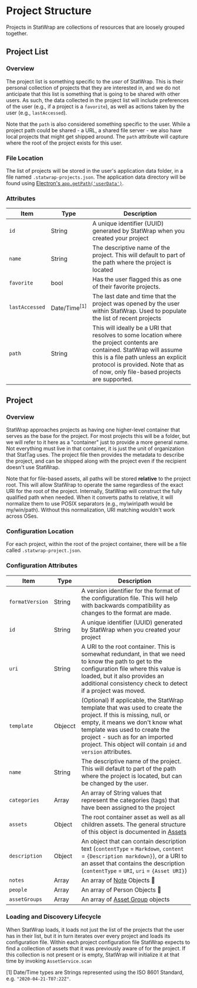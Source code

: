 # Project Structure

Projects in StatWrap are collections of resources that are loosely grouped together.

## Project List

### Overview

The project list is something specific to the _user_ of StatWrap. This is their personal collection of projects that they are interested in, and we do not anticipate that this list is something that is going to be shared with other users. As such, the data collected in the project list will include preferences of the user (e.g., if a project is a `favorite`), as well as actions taken by the user (e.g., `lastAccessed`).

Note that the `path` is also considered something specific to the user. While a project path could be shared - a URL, a shared file server - we also have local projects that might get shipped around. The `path` attribute will capture where the root of the project exists for this user.

### File Location

The list of projects will be stored in the user's application data folder, in a file named `.statwrap-projects.json`. The application data directory will be found using [Electron's `app.getPath('userData')`](https://www.electronjs.org/docs/api/app#appgetpathname).

### Attributes

| Item           | Type                    | Description                                                                                                                                                                                                                                        |
| -------------- | ----------------------- | -------------------------------------------------------------------------------------------------------------------------------------------------------------------------------------------------------------------------------------------------- |
| `id`           | String                  | A unique identifier (UUID) generated by StatWrap when you created your project                                                                                                                                                                     |
| `name`         | String                  | The descriptive name of the project. This will default to part of the path where the project is located                                                                                                                                            |
| `favorite`     | bool                    | Has the user flagged this as one of their favorite projects.                                                                                                                                                                                       |
| `lastAccessed` | Date/Time<sup>[1]</sup> | The last date and time that the project was opened by the user within StatWrap. Used to populate the list of recent projects                                                                                                                       |
| `path`         | String                  | This will ideally be a URI that resolves to some location where the project contents are contained. StatWrap will assume this is a file path unless an explicit protocol is provided. Note that as of now, only file-based projects are supported. |

## Project

### Overview

StatWrap approaches projects as having one higher-level container that serves as the base for the project. For most projects this will be a folder, but we will refer to it here as a "container" just to provide a more general name. Not everything must live in that container, it is just the unit of organization that StatTag uses. The project file then provides the metadata to describe the project, and can be shipped along with the project even if the recipient doesn't use StatWrap.

Note that for file-based assets, all paths will be stored **relative** to the project root. This will allow StatWrap to operate the same regardless of the exact URI for the root of the project. Internally, StatWrap will construct the fully qualified path when needed. When it converts paths to relative, it will normalize them to use POSIX separators (e.g., my\win\path would be my/win/path). Without this normalization, URI matching wouldn't work across OSes.

### Configuration Location

For each project, within the root of the project container, there will be a file called `.statwrap-project.json`.

### Configuration Attributes

| Item            | Type    | Description                                                                                                                                                                                                                                                                             |
| --------------- | ------- | --------------------------------------------------------------------------------------------------------------------------------------------------------------------------------------------------------------------------------------------------------------------------------------- |
| `formatVersion` | String  | A version identifier for the format of the configuration file. This will help with backwards compatibility as changes to the format are made.                                                                                                                                           |
| `id`            | String  | A unique identifier (UUID) generated by StatWrap when you created your project                                                                                                                                                                                                          |
| `uri`           | String  | A URI to the root container. This is somewhat redundant, in that we need to know the path to get to the configuration file where this value is loaded, but it also provides an additional consistency check to detect if a project was moved.                                           |
| `template`      | Objecct | (Optional) If applicable, the StatWrap template that was used to create the project. If this is missing, null, or empty, it means we don't know what template was used to create the project - such as for an imported project. This object will contain `id` and `version` attributes. |
| `name`          | String  | The descriptive name of the project. This will default to part of the path where the project is located, but can be changed by the user.                                                                                                                                                |
| `categories`    | Array   | An array of String values that represent the categories (tags) that have been assigned to the project                                                                                                                                                                                   |
| `assets`        | Object  | The root container asset as well as all children assets. The general structure of this object is documented in [Assets](Assets.md)                                                                                                                                                      |
| `description`   | Object  | An object that can contain description text (`contentType` = `Markdown`, `content` = `{Description markdown}`), or a URI to an asset that contains the description (`contentType` = `URI`, `uri` = `{Asset URI}`)                                                                       |
| `notes`         | Array   | An array of [Note](Notes.md) Objects                                                                                                                                                                                                                                                    |
| `people`        | Array   | An array of Person Objects                                                                                                                                                                                                                                                              |
| `assetGroups`   | Array   | An array of [Asset Group](Assets.md) objects                                                                                                                                                                                                                                            |

### Loading and Discovery Lifecycle

When StatWrap loads, it loads not just the list of the projects that the user has in their list, but it in turn iterates over every project and loads its configuration file.
Within each project configuration file StatWrap expects to find a collection of assets that it was previously aware of for the project. If this collection is not present or is empty, StatWrap will initialize it at that time by invoking `AssetService.scan`

[1] Date/Time types are Strings represented using the ISO 8601 Standard, e.g. `"2020-04-21-T07:22Z"`.
